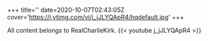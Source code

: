 +++
title=''
date=2020-10-07T02:43:05Z
cover='https://i.ytimg.com/vi/j_jJLYQApR4/hqdefault.jpg'
+++

All content belongs to RealCharlieKirk.
{{< youtube j_jJLYQApR4 >}}
